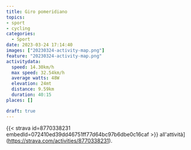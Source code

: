 ```yaml
---
title: Giro pomeridiano
topics:
- sport
- cycling
categories:
  - Sport
date: 2023-03-24 17:14:40
images: ["20230324-activity-map.png"]
feature: "20230324-activity-map.png"
activitydata:
  speed: 14.30km/h
  max speed: 32.54km/h
  average watts: 48W
  elevation: 24mt
  distance: 9.59km
  duration: 40:15
places: []

draft: true
---
```









{{< strava id=8770338231 embedId=072410ed39dd46751ff77d64bc97b6dbe0c16caf >}} all'attività](https://strava.com/activities/8770338231).
